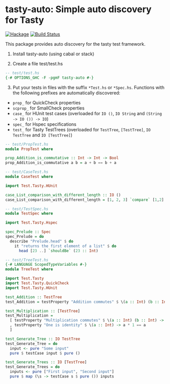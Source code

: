 # tasty-auto: Simple auto discovery for Tasty

[![Hackage](https://img.shields.io/hackage/v/tasty-auto.svg)](https://hackage.haskell.org/package/tasty-auto)
[![Build Status](https://secure.travis-ci.org/minad/tasty-auto.png?branch=master)](http://travis-ci.org/minad/tasty-auto)

This package provides auto discovery for the tasty test framework.

1. Install tasty-auto (using cabal or stack)

2. Create a file test/test.hs

``` haskell
-- test/test.hs
{-# OPTIONS_GHC -F -pgmF tasty-auto #-}
```

3. Put your tests in files with the suffix `*Test.hs` or `*Spec.hs`. Functions
with the following prefixes are automatically discovered:

* `prop_` for QuickCheck properties
* `scprop_` for SmallCheck properties
* `case_` for HUnit test cases (overloaded for `IO ()`, `IO String` and `(String -> IO ()) -> IO`)
* `spec_` for Hspec specifications
* `test_` for Tasty TestTrees (overloaded for `TestTree`, `[TestTree]`, `IO TestTree` and `IO [TestTree]`)

``` haskell
-- test/PropTest.hs
module PropTest where

prop_Addition_is_commutative :: Int -> Int -> Bool
prop_Addition_is_commutative a b = a + b == b + a

-- test/CaseTest.hs
module CaseTest where

import Test.Tasty.HUnit

case_List_comparison_with_different_length :: IO ()
case_List_comparison_with_different_length = [1, 2, 3] `compare` [1,2] @?= GT

-- test/TestSpec.hs
module TestSpec where

import Test.Tasty.Hspec

spec_Prelude :: Spec
spec_Prelude = do
  describe "Prelude.head" $ do
    it "returns the first element of a list" $ do
      head [23 ..] `shouldBe` (23 :: Int)

-- test/TreeTest.hs
{-# LANGUAGE ScopedTypeVariables #-}
module TreeTest where

import Test.Tasty
import Test.Tasty.QuickCheck
import Test.Tasty.HUnit

test_Addition :: TestTree
test_Addition = testProperty "Addition commutes" $ \(a :: Int) (b :: Int) -> a + b == b + a

test_Multiplication :: [TestTree]
test_Multiplication =
  [ testProperty "Multiplication commutes" $ \(a :: Int) (b :: Int) -> a * b == b * a
  , testProperty "One is identity" $ \(a :: Int) -> a * 1 == a
  ]

test_Generate_Tree :: IO TestTree
test_Generate_Tree = do
  input <- pure "Some input"
  pure $ testCase input $ pure ()

test_Generate_Trees :: IO [TestTree]
test_Generate_Trees = do
  inputs <- pure ["First input", "Second input"]
  pure $ map (\s -> testCase s $ pure ()) inputs
```
